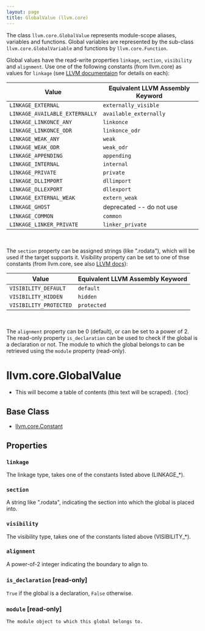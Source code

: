 ```yaml
---
layout: page
title: GlobalValue (llvm.core)
---
```


The class `llvm.core.GlobalValue` represents module-scope aliases, variables
and functions. Global variables are represented by the sub-class
`llvm.core.GlobalVariable` and functions by `llvm.core.Function`.

Global values have the read-write properties `linkage`, `section`,
`visibility` and `alignment`. Use one of the following constants (from
llvm.core) as values for `linkage`
(see [LLVM documentaion](http://www.llvm.org/docs/LangRef.html#linkage) for
details on each):


Value | Equivalent LLVM Assembly Keyword |
------|----------------------------------|
`LINKAGE_EXTERNAL` | `externally_visible` |
`LINKAGE_AVAILABLE_EXTERNALLY` | `available_externally` |
`LINKAGE_LINKONCE_ANY` | `linkonce` |
`LINKAGE_LINKONCE_ODR` | `linkonce_odr` |
`LINKAGE_WEAK_ANY` | `weak` |
`LINKAGE_WEAK_ODR` | `weak_odr` |
`LINKAGE_APPENDING` | `appending` |
`LINKAGE_INTERNAL` | `internal` |
`LINKAGE_PRIVATE` | `private` |
`LINKAGE_DLLIMPORT` | `dllimport` |
`LINKAGE_DLLEXPORT` | `dllexport` |
`LINKAGE_EXTERNAL_WEAK` | `extern_weak` |
`LINKAGE_GHOST` | deprecated -- do not use |
`LINKAGE_COMMON` | `common` |
`LINKAGE_LINKER_PRIVATE` | `linker_private` |

<br/>

The `section` property can be assigned strings (like ".rodata"), which
will be used if the target supports it. Visibility property can be set
to one of thse constants (from llvm.core, see also
[LLVM docs](http://www.llvm.org/docs/LangRef.html#visibility)):


Value | Equivalent LLVM Assembly Keyword |
------|----------------------------------|
`VISIBILITY_DEFAULT` | `default` |
`VISIBILITY_HIDDEN` | `hidden` |
`VISIBILITY_PROTECTED` | `protected` |

<br/>


The `alignment` property can be 0 (default), or can be set to a power of 2.
The read-only property `is_declaration` can be used to check if the
global is a declaration or not. The module to which the global belongs
to can be retrieved using the `module` property (read-only).

# llvm.core.GlobalValue


* This will become a table of contents (this text will be scraped).
{:toc}


## Base Class

- [llvm.core.Constant](llvm.core.Constant.html)

## Properties

### `linkage`

The linkage type, takes one of the constants listed above (LINKAGE_\*).

### `section`

A string like ".rodata", indicating the section into which the
global is placed into.

### `visibility`

The visibility type, takes one of the constants listed above (VISIBILITY_\*).

### `alignment`

A power-of-2 integer indicating the boundary to align to.

### `is_declaration` \[read-only]

`True` if the global is a declaration, `False` otherwise.

### `module` \[read-only]

    The module object to which this global belongs to.


